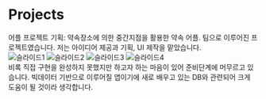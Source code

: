 # Projects
어플 프로젝트 기획: 약속장소에 의한 중간지점을 활용한 약속 어플. 팀으로 이루어진 프로젝트였습니다. 저는 아이디어 제공과 기획, UI 제작을 맡았습니다.
<br/>
![슬라이드1](https://user-images.githubusercontent.com/117168607/200131747-94476c10-5936-403c-ac53-c6410464b30f.JPG)
![슬라이드2](https://user-images.githubusercontent.com/117168607/200131760-5782819e-2e3a-44b4-9e96-32f88180c82e.JPG)
![슬라이드3](https://user-images.githubusercontent.com/117168607/200131765-00793031-eec5-4961-8040-221cfcbbc6bd.JPG)
![슬라이드4](https://user-images.githubusercontent.com/117168607/200131768-a18ea1d5-501a-4e7b-b571-a8c4995d9b87.JPG)
<br/>
비록 직접 구현을 완성하지 못했지만 하고자 하는 마음이 있어 준비단계에 머무르고 있습니다. 빅데이터 기반으로 이루어질 앱이기에 새로 배우고 있는 DB와 관련되어 크게 도움이 될 것이라 생각합니다.
